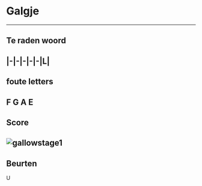 # Galgje
---
## Te raden woord

|-|-|-|-|-|L|
---
## foute letters
F G A E
---
## Score
![gallowstage1](./images/5.png)
---
## Beurten
U
